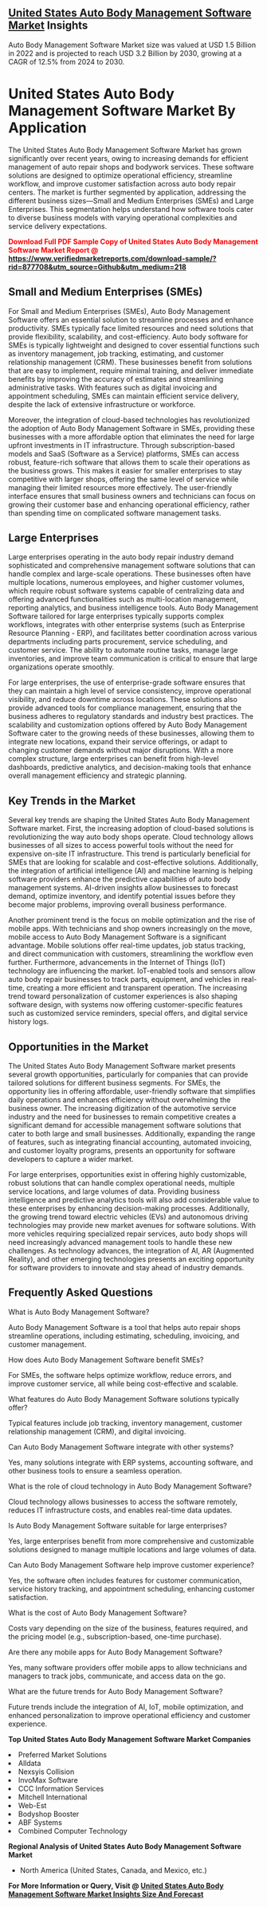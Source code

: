 <h2><a href="https://www.verifiedmarketreports.com/download-sample/?rid=877708&amp;utm_source=Github&amp;utm_medium=218" target="_blank">United States Auto Body Management Software Market</a> Insights</h2><p>Auto Body Management Software Market size was valued at USD 1.5 Billion in 2022 and is projected to reach USD 3.2 Billion by 2030, growing at a CAGR of 12.5% from 2024 to 2030.</p><p><h1>United States Auto Body Management Software Market By Application</h1> <p>The United States Auto Body Management Software Market has grown significantly over recent years, owing to increasing demands for efficient management of auto repair shops and bodywork services. These software solutions are designed to optimize operational efficiency, streamline workflow, and improve customer satisfaction across auto body repair centers. The market is further segmented by application, addressing the different business sizes—Small and Medium Enterprises (SMEs) and Large Enterprises. This segmentation helps understand how software tools cater to diverse business models with varying operational complexities and service delivery expectations.</p> <p><strong><p><span class=""><span style="color: #ff0000;"><strong>Download Full PDF Sample Copy of United States Auto Body Management Software Market Report</strong> @ </span><a href="https://www.verifiedmarketreports.com/download-sample/?rid=877708&amp;utm_source=Github&amp;utm_medium=218" target="_blank">https://www.verifiedmarketreports.com/download-sample/?rid=877708&amp;utm_source=Github&amp;utm_medium=218</a></span></p></strong></p> <h2>Small and Medium Enterprises (SMEs)</h2> <p>For Small and Medium Enterprises (SMEs), Auto Body Management Software offers an essential solution to streamline processes and enhance productivity. SMEs typically face limited resources and need solutions that provide flexibility, scalability, and cost-efficiency. Auto body software for SMEs is typically lightweight and designed to cover essential functions such as inventory management, job tracking, estimating, and customer relationship management (CRM). These businesses benefit from solutions that are easy to implement, require minimal training, and deliver immediate benefits by improving the accuracy of estimates and streamlining administrative tasks. With features such as digital invoicing and appointment scheduling, SMEs can maintain efficient service delivery, despite the lack of extensive infrastructure or workforce. <p>Moreover, the integration of cloud-based technologies has revolutionized the adoption of Auto Body Management Software in SMEs, providing these businesses with a more affordable option that eliminates the need for large upfront investments in IT infrastructure. Through subscription-based models and SaaS (Software as a Service) platforms, SMEs can access robust, feature-rich software that allows them to scale their operations as the business grows. This makes it easier for smaller enterprises to stay competitive with larger shops, offering the same level of service while managing their limited resources more effectively. The user-friendly interface ensures that small business owners and technicians can focus on growing their customer base and enhancing operational efficiency, rather than spending time on complicated software management tasks.</p> <h2>Large Enterprises</h2> <p>Large enterprises operating in the auto body repair industry demand sophisticated and comprehensive management software solutions that can handle complex and large-scale operations. These businesses often have multiple locations, numerous employees, and higher customer volumes, which require robust software systems capable of centralizing data and offering advanced functionalities such as multi-location management, reporting analytics, and business intelligence tools. Auto Body Management Software tailored for large enterprises typically supports complex workflows, integrates with other enterprise systems (such as Enterprise Resource Planning - ERP), and facilitates better coordination across various departments including parts procurement, service scheduling, and customer service. The ability to automate routine tasks, manage large inventories, and improve team communication is critical to ensure that large organizations operate smoothly. <p>For large enterprises, the use of enterprise-grade software ensures that they can maintain a high level of service consistency, improve operational visibility, and reduce downtime across locations. These solutions also provide advanced tools for compliance management, ensuring that the business adheres to regulatory standards and industry best practices. The scalability and customization options offered by Auto Body Management Software cater to the growing needs of these businesses, allowing them to integrate new locations, expand their service offerings, or adapt to changing customer demands without major disruptions. With a more complex structure, large enterprises can benefit from high-level dashboards, predictive analytics, and decision-making tools that enhance overall management efficiency and strategic planning.</p> <h2>Key Trends in the Market</h2> <p>Several key trends are shaping the United States Auto Body Management Software market. First, the increasing adoption of cloud-based solutions is revolutionizing the way auto body shops operate. Cloud technology allows businesses of all sizes to access powerful tools without the need for expensive on-site IT infrastructure. This trend is particularly beneficial for SMEs that are looking for scalable and cost-effective solutions. Additionally, the integration of artificial intelligence (AI) and machine learning is helping software providers enhance the predictive capabilities of auto body management systems. AI-driven insights allow businesses to forecast demand, optimize inventory, and identify potential issues before they become major problems, improving overall business performance.</p> <p>Another prominent trend is the focus on mobile optimization and the rise of mobile apps. With technicians and shop owners increasingly on the move, mobile access to Auto Body Management Software is a significant advantage. Mobile solutions offer real-time updates, job status tracking, and direct communication with customers, streamlining the workflow even further. Furthermore, advancements in the Internet of Things (IoT) technology are influencing the market. IoT-enabled tools and sensors allow auto body repair businesses to track parts, equipment, and vehicles in real-time, creating a more efficient and transparent operation. The increasing trend toward personalization of customer experiences is also shaping software design, with systems now offering customer-specific features such as customized service reminders, special offers, and digital service history logs.</p> <h2>Opportunities in the Market</h2> <p>The United States Auto Body Management Software market presents several growth opportunities, particularly for companies that can provide tailored solutions for different business segments. For SMEs, the opportunity lies in offering affordable, user-friendly software that simplifies daily operations and enhances efficiency without overwhelming the business owner. The increasing digitization of the automotive service industry and the need for businesses to remain competitive creates a significant demand for accessible management software solutions that cater to both large and small businesses. Additionally, expanding the range of features, such as integrating financial accounting, automated invoicing, and customer loyalty programs, presents an opportunity for software developers to capture a wider market.</p> <p>For large enterprises, opportunities exist in offering highly customizable, robust solutions that can handle complex operational needs, multiple service locations, and large volumes of data. Providing business intelligence and predictive analytics tools will also add considerable value to these enterprises by enhancing decision-making processes. Additionally, the growing trend toward electric vehicles (EVs) and autonomous driving technologies may provide new market avenues for software solutions. With more vehicles requiring specialized repair services, auto body shops will need increasingly advanced management tools to handle these new challenges. As technology advances, the integration of AI, AR (Augmented Reality), and other emerging technologies presents an exciting opportunity for software providers to innovate and stay ahead of industry demands.</p> <h2>Frequently Asked Questions</h2> <p>What is Auto Body Management Software?</p> <p>Auto Body Management Software is a tool that helps auto repair shops streamline operations, including estimating, scheduling, invoicing, and customer management.</p> <p>How does Auto Body Management Software benefit SMEs?</p> <p>For SMEs, the software helps optimize workflow, reduce errors, and improve customer service, all while being cost-effective and scalable.</p> <p>What features do Auto Body Management Software solutions typically offer?</p> <p>Typical features include job tracking, inventory management, customer relationship management (CRM), and digital invoicing.</p> <p>Can Auto Body Management Software integrate with other systems?</p> <p>Yes, many solutions integrate with ERP systems, accounting software, and other business tools to ensure a seamless operation.</p> <p>What is the role of cloud technology in Auto Body Management Software?</p> <p>Cloud technology allows businesses to access the software remotely, reduces IT infrastructure costs, and enables real-time data updates.</p> <p>Is Auto Body Management Software suitable for large enterprises?</p> <p>Yes, large enterprises benefit from more comprehensive and customizable solutions designed to manage multiple locations and large volumes of data.</p> <p>Can Auto Body Management Software help improve customer experience?</p> <p>Yes, the software often includes features for customer communication, service history tracking, and appointment scheduling, enhancing customer satisfaction.</p> <p>What is the cost of Auto Body Management Software?</p> <p>Costs vary depending on the size of the business, features required, and the pricing model (e.g., subscription-based, one-time purchase).</p> <p>Are there any mobile apps for Auto Body Management Software?</p> <p>Yes, many software providers offer mobile apps to allow technicians and managers to track jobs, communicate, and access data on the go.</p> <p>What are the future trends for Auto Body Management Software?</p> <p>Future trends include the integration of AI, IoT, mobile optimization, and enhanced personalization to improve operational efficiency and customer experience.</p> </p><p><strong>Top United States Auto Body Management Software Market Companies</strong></p><div data-test-id=""><p><li>Preferred Market Solutions</li><li> Alldata</li><li> Nexsyis Collision</li><li> InvoMax Software</li><li> CCC Information Services</li><li> Mitchell International</li><li> Web-Est</li><li> Bodyshop Booster</li><li> ABF Systems</li><li> Combined Computer Technology</li></p><div><strong>Regional Analysis of&nbsp;United States Auto Body Management Software Market</strong></div><ul><li dir="ltr"><p dir="ltr">North America&nbsp;(United States, Canada, and Mexico, etc.)</p></li></ul><p><strong>For More Information or Query, Visit @&nbsp;</strong><strong><a href="https://www.verifiedmarketreports.com/product/auto-body-management-software-market/?utm_source=Github&amp;utm_medium=218" target="_blank">United States Auto Body Management Software Market Insights Size And Forecast</a></strong></p></div>
